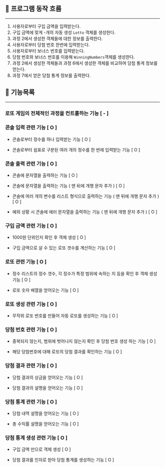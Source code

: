 ## 🌊 프로그램 동작 흐름

---

1. 사용자로부터 구입 금액을 입력받는다.
2. 구입 금액에 맞게 -개의 자동 생성 `Lotto` 객체를 생성한다.
3. 과정 2에서 생성한 객체들에 대한 정보를 출력한다.
4. 사용자로부터 당첨 번호 한번에 입력받는다.
5. 사용자로부터 보너스 번호를 입력받는다.
6. 당첨 번호와 보너스 번호를 이용해 `WinningNumbers`객체를 생성한다. 
7. 과정 2에서 생성한 객체들과 과정 6에서 생성한 객체를 비교하여 당첨 통계 정보를 얻는다.
8. 과정 7에서 얻은 당첨 통계 정보를 출력한다.



## 📃 기능목록

---

### 로또 게임의 전체적인 과정을 컨트롤하는 기능 [ - ]

### 콘솔 입력 관련 기능 [ O ]

- 콘솔로부터 정수를 하나 입력받는 기능 [ O ]

- 콘솔로부터 쉽표로 구분된 여러 개의 정수를 한 번에 입력받는 기능 [ O ]


### 콘솔 출력 관련 기능 [ O ]

- 콘솔에 문자열을 출력하는 기능 [ O ]

- 콘솔에 문자열을 출력하는 기능 ( 맨 뒤에 개행 문자 추가 ) [ O ]

- 콘솔에 여러 개의 변수를 리스트 형식으로 출력하는 기능 ( 맨 뒤에 개행 문자 추가 ) [ O ]

- 예외 상황 시 콘솔에 에러 문자열을 출력하는 기능 ( 맨 뒤에 개행 문자 추가 ) [ O ]

### 구입 금액 관련 기능 [ O ]

- 1000원 단위인지 확인 후 객체 생성 [ O ]

- 구입 금액으로 살 수 있는 로또 갯수를 계산하는 기능 [ O ]

### 로또 관련 기능 [ O ]

- 정수 리스트의 정수 갯수, 각 정수가 특정 범위에 속하는 지 등을 확인 후 객체 생성 기능 [ O ]

- 로또 숫자 배열을 얻어오는 기능 [ O ]

### 로또 생성 관련 기능 [ O ]

- 무작위 로또 번호를 만들어 자동 로또를 생성하는 기능   [ O ]

### 당첨 번호 관련 기능 [ O ]

- 중복되지 않는지, 범위에 벗어나지 않는지 확인 후 당첨 번호 생성 하는 기능 [ O ]

- 해당 당첨번호에 대해 로또의 당첨 결과를 확인하는 기능  [ O ]

### 당첨 결과 관련 기능 [ O ]

- 당첨 결과의 상금을 얻어오는 기능 [ O ]

- 당첨 결과의 설명을 얻어오는 기능 [ O ]

### 당첨 통계 관련 기능 [ O ]

- 당첨 내역 설명을 얻어오는 기능 [ O ]

- 총 수익률 설명을 얻어오는 기능 [ O ]

### 당첨 통계 생성 관련 기능 [ O ]

- 구입 금액 만으로 객체 생성 [ O ]

- 당첨 결과를 인자로 받아 당첨 통계를 생성하는 기능 [ O ]

